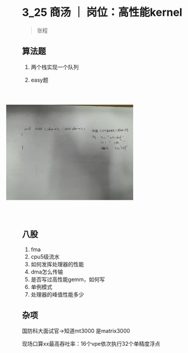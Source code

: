 # 3_25 商汤 ｜ 岗位：高性能kernel

> 张程

## 算法题

1. 两个栈实现一个队列

2. easy题 

<img src="../materials/3_25.jpg" style="transform:rotate(270deg)" width ="50%" height="50%" />




## 八股

1. fma
2. cpu5级流水
3. 如何发挥处理器的性能
4. dma怎么传输
5. 是否写过高性能gemm，如何写
6. 单例模式
7. 处理器的峰值性能多少

## 杂项
国防科大面试官->知道mt3000 是matrix3000

现场口算xx最高吞吐率：16个vpe依次执行32个单精度浮点